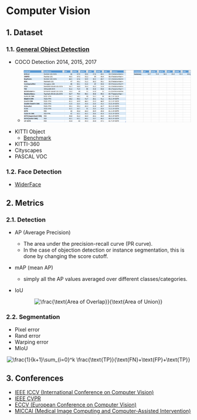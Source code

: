 # Computer Vision

## 1. Dataset
### 1.1. [General Object Detection](dataset.md)
- COCO Detection 2014, 2015, 2017
  - <p align="center"><img src="Detection/images/image_detection_dataset_comparison.png" /></p>
- KITTI Object
  - [Benchmark](http://www.cvlibs.net/datasets/kitti/eval_object.php?obj_benchmark=2d)
- KITTI-360
- Cityscapes
- PASCAL VOC

### 1.2. Face Detection
- [WiderFace](http://shuoyang1213.me/WIDERFACE/)

## 2. Metrics
### 2.1. Detection
- AP (Average Precision)
  - The area under the precision-recall curve (PR curve).
  - In the case of objection detection or instance segmentation, this is done by changing the score cutoff.

- mAP (mean AP)
  - simply all the AP values averaged over different classes/categories.

- IoU
<p align="center"><img src="https://latex.codecogs.com/svg.image?\frac{\text{Area&space;of&space;Overlap}}{\text{Area&space;of&space;&space;Union}}" title="\frac{\text{Area of Overlap}}{\text{Area of Union}}" /></p>

### 2.2. Segmentation
- Pixel error
- Rand error
- Warping error
- MIoU 
<p align="center"><img src="https://latex.codecogs.com/svg.image?\frac{1}{k&plus;1}\sum_{i=0}^k&space;\frac{\text{TP}}{\text{FN}&plus;\text{FP}&plus;\text{TP}}" title="\frac{1}{k+1}\sum_{i=0}^k \frac{\text{TP}}{\text{FN}+\text{FP}+\text{TP}}" /></p>


## 3. Conferences
- [IEEE ICCV (International Conference on Computer Vision)](http://iccv2019.thecvf.com/)
- [IEEE CVPR](http://cvpr2020.thecvf.com/)
- [ECCV (European Conference on Computer Vision)](https://eccv2020.eu/)
- [MICCAI (Medical Image Computing and Computer-Assisted Intervention)](http://www.miccai.org/)